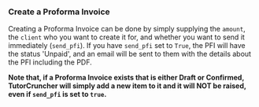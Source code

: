 ### Create a Proforma Invoice

Creating a Proforma Invoice can be done by simply supplying the `amount`, the `client` who you want to create it for, 
and whether you want to send it immediately (`send_pfi`). If you have `send_pfi` set to `True`, the PFI will have the 
status 'Unpaid', and an email will be sent to them with the details about the PFI including the PDF.

**Note that, if a Proforma Invoice exists that is either Draft or Confirmed, TutorCruncher will simply add a 
new item to it and it will NOT be raised, even if `send_pfi` is set to `true`.**